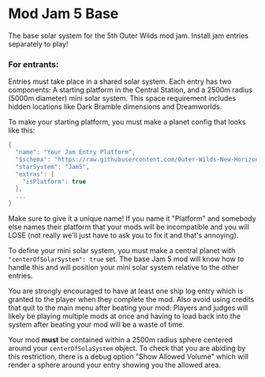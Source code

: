 # Mod Jam 5 Base
The base solar system for the 5th Outer Wilds mod jam. Install jam entries separately to play!

### For entrants:

Entries must take place in a shared solar system. Each entry has two components: A starting platform in the Central Station, and a 2500m radius (5000m diameter) mini solar system. This space requirement includes hidden locations like Dark Bramble dimensions and Dreamworlds.

To make your starting platform, you must make a planet config that looks like this:

```cs
{
  "name": "Your Jam Entry Platform",
  "$schema": "https://raw.githubusercontent.com/Outer-Wilds-New-Horizons/new-horizons/main/NewHorizons/Schemas/body_schema.json",
  "starSystem": "Jam5",
  "extras": {
    "isPlatform": true
  },
  ...
}
```

Make sure to give it a unique name! If you name it "Platform" and somebody else names their platform that your mods will be incompatible and you will LOSE (not really we'll just have to ask you to fix it and that's annoying).

To define your mini solar system, you must make a central planet with `"centerOfSolarSystem": true` set. The base Jam 5 mod will know how to handle this and will position your mini solar system relative to the other entries.

You are strongly encouraged to have at least one ship log entry which is granted to the player when they complete the mod. Also avoid using credits that quit to the main menu after beating your mod: Players and judges will likely be playing multiple mods at once and having to load back into the system after beating your mod will be a waste of time.

Your mod **must** be contained within a 2500m radius sphere centered around your `centerOfSolaSystem` object. To check that you are abiding by this restriction, there is a debug option "Show Allowed Volume" which will render a sphere around your entry showing you the allowed area.
